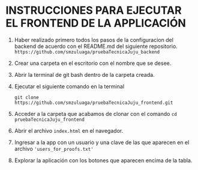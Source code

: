 # INSTRUCCIONES PARA EJECUTAR EL FRONTEND DE LA APPLICACIÓN

1.  Haber realizado primero todos los pasos de la configuracion del backend de acuerdo con el README.md del siguiente repositorio.
	`https://github.com/smzuluaga/pruebaTecnicaJuju_backend`

2. Crear una carpeta en el escritorio con el nombre que se desee.

3. Abrir la terminal de git bash dentro de la carpeta creada.

4. Ejecutar el siguiente comando en la terminal

	`git clone https://github.com/smzuluaga/pruebaTecnicaJuju_frontend.git`
5. Acceder a la carpeta que acabamos de clonar con el comando
	`cd pruebaTecnicaJuju_frontend`
6. Abrir el archivo `index.html` en el navegador.
7. Ingresar a la app con un usuario y una clave de las que aparecen en el archivo `'users_for_proofs.txt'`
8. Explorar la aplicación con los botones que aparecen encima de la tabla.
